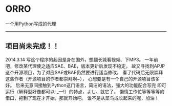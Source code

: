 ORRO
====

一个用Python写成的代理

--------------------
项目尚未完成！！
--------------------




2014.3.14
写这个程序的起因是身在国外，想翻长城看视频、下MP3。
一年前吧，修改某代理使之适应SAE、BAE，版本更新后发现不稳定，
故又寻找到APJP这个开源项目，为了对应SAE或BAE仍然要进行适当修改。
看了代码后无限崇拜这些作者（开源项目的作者都崇拜啊~），
心想要是有一个自己的开源项目该多好。
后来无意间接触到Python这门语言，简洁的语法，强大的功能配合写完
即可运行（解释型好像都可以-_—!）的特点，よし、就它了。
懒惰工作忙等等等等的借口，拖到了现在才开始，那就开始吧。
谁不是从菜鸟成长起来的呢，加油！
